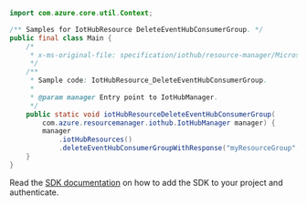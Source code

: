 ```java
import com.azure.core.util.Context;

/** Samples for IotHubResource DeleteEventHubConsumerGroup. */
public final class Main {
    /*
     * x-ms-original-file: specification/iothub/resource-manager/Microsoft.Devices/stable/2021-07-02/examples/iothub_deleteconsumergroup.json
     */
    /**
     * Sample code: IotHubResource_DeleteEventHubConsumerGroup.
     *
     * @param manager Entry point to IotHubManager.
     */
    public static void iotHubResourceDeleteEventHubConsumerGroup(
        com.azure.resourcemanager.iothub.IotHubManager manager) {
        manager
            .iotHubResources()
            .deleteEventHubConsumerGroupWithResponse("myResourceGroup", "testHub", "events", "test", Context.NONE);
    }
}
```

Read the [SDK documentation](https://github.com/Azure/azure-sdk-for-java/blob/azure-resourcemanager-iothub_1.2.0-beta.1/sdk/iothub/azure-resourcemanager-iothub/README.md) on how to add the SDK to your project and authenticate.
